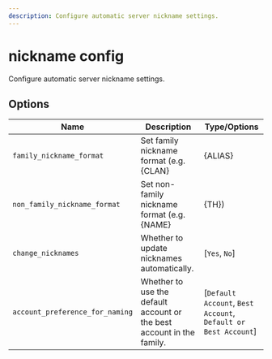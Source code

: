 ```yaml
---
description: Configure automatic server nickname settings.
---
```


# nickname config

Configure automatic server nickname settings.

## Options

| Name | Description | Type/Options |
|------|-------------|--------------|
| `family_nickname_format` | Set family nickname format (e.g. {CLAN} | {ALIAS} | {TH} | {ROLE} | {NAME}) | `String` |
| `non_family_nickname_format` | Set non-family nickname format (e.g. {NAME} | {TH}) | `String` |
| `change_nicknames` | Whether to update nicknames automatically. | [`Yes`, `No`] |
| `account_preference_for_naming` | Whether to use the default account or the best account in the family. | [`Default Account`, `Best Account`, `Default or Best Account`] |

